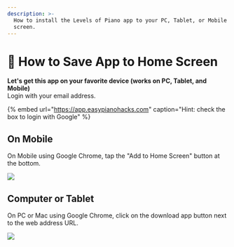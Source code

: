 ```yaml
---
description: >-
  How to install the Levels of Piano app to your PC, Tablet, or Mobile home
  screen.
---
```


# 📲 How to Save App to Home Screen

**Let's get this app on your favorite device \(works on PC, Tablet, and Mobile\)**  
Login with your email address.

{% embed url="https://app.easypianohacks.com" caption="Hint: check the box to login with Google" %}

## On Mobile

On Mobile using Google Chrome, tap the "Add to Home Screen" button at the bottom.

![](https://i.gyazo.com/0517130fc7a1b1359ff4af55bd632b0a.gif)

## Computer or Tablet

On PC or Mac using Google Chrome, click on the download app button next to the web address URL.

![](https://i.gyazo.com/6cfd580d6fd5fa272a0a72d01ed089f1.gif)



